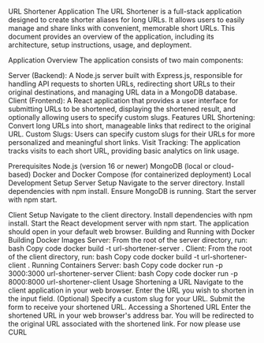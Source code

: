 URL Shortener Application
The URL Shortener is a full-stack application designed to create shorter aliases for long URLs. It allows users to easily manage and share links with convenient, memorable short URLs. This document provides an overview of the application, including its architecture, setup instructions, usage, and deployment.

Application Overview
The application consists of two main components:

Server (Backend): A Node.js server built with Express.js, responsible for handling API requests to shorten URLs, redirecting short URLs to their original destinations, and managing URL data in a MongoDB database.
Client (Frontend): A React application that provides a user interface for submitting URLs to be shortened, displaying the shortened result, and optionally allowing users to specify custom slugs.
Features
URL Shortening: Convert long URLs into short, manageable links that redirect to the original URL.
Custom Slugs: Users can specify custom slugs for their URLs for more personalized and meaningful short links.
Visit Tracking: The application tracks visits to each short URL, providing basic analytics on link usage.

Prerequisites
Node.js (version 16 or newer)
MongoDB (local or cloud-based)
Docker and Docker Compose (for containerized deployment)
Local Development Setup
Server Setup
Navigate to the server directory.
Install dependencies with npm install.
Ensure MongoDB is running.
Start the server with npm start.

Client Setup
Navigate to the client directory.
Install dependencies with npm install.
Start the React development server with npm start. The application should open in your default web browser.
Building and Running with Docker
Building Docker Images
Server: From the root of the server directory, run:
bash
Copy code
docker build -t url-shortener-server .
Client: From the root of the client directory, run:
bash
Copy code
docker build -t url-shortener-client .
Running Containers
Server:
bash
Copy code
docker run -p 3000:3000 url-shortener-server
Client:
bash
Copy code
docker run -p 8000:8000 url-shortener-client
Usage
Shortening a URL
Navigate to the client application in your web browser.
Enter the URL you wish to shorten in the input field.
(Optional) Specify a custom slug for your URL.
Submit the form to receive your shortened URL.
Accessing a Shortened URL
Enter the shortened URL in your web browser's address bar. You will be redirected to the original URL associated with the shortened link.
For now please use CURL
